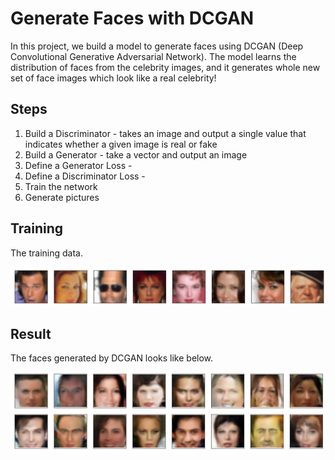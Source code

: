 # Generate Faces with DCGAN
In this project, we build a model to generate faces using DCGAN (Deep Convolutional Generative Adversarial Network). The model learns the distribution of faces from the celebrity images, and it generates whole new set of face images which look like a real celebrity!

## Steps
1. Build a Discriminator - takes an image and output a single value that indicates whether a given image is real or fake
2. Build a Generator - take a vector and output an image
3. Define a Generator Loss - 
4. Define a Discriminator Loss - 
5. Train the network
6. Generate pictures

## Training
The training data.

![Training Data](https://github.com/yukiteb/Deep-Learning-Nanodegree/blob/master/GenerateFace/DCGAN_train_data.PNG)

## Result
The faces generated by DCGAN looks like below.

![Example Result](https://github.com/yukiteb/Deep-Learning-Nanodegree/blob/master/GenerateFace/DCGAN_result.PNG)
